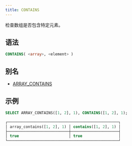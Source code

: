 ```yaml
---
title: CONTAINS
---
```


检查数组是否包含特定元素。

## 语法

```sql
CONTAINS( <array>, <element> )
```

## 别名

- [ARRAY_CONTAINS](array-contains.md)

## 示例

```sql
SELECT ARRAY_CONTAINS([1, 2], 1), CONTAINS([1, 2], 1);

┌─────────────────────────────────────────────────┐
│ array_contains([1, 2], 1) │ contains([1, 2], 1) │
├───────────────────────────┼─────────────────────┤
│ true                      │ true                │
└─────────────────────────────────────────────────┘
```